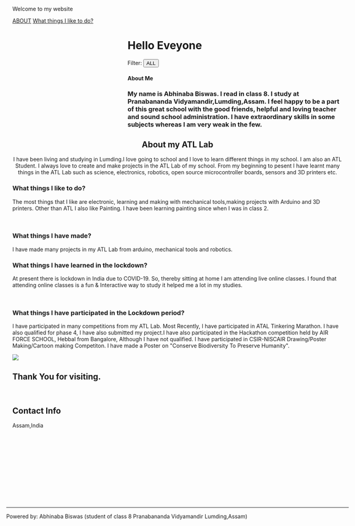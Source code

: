 
<!DOCTYPE html>
<html>
<title>MY WEBSITE</title>
<meta charset="UTF-8">
<meta name="viewport" content="width=device-width, initial-scale=1">
<link rel="stylesheet" href="https://www.w3schools.com/w3css/4/w3.css">
<link rel="stylesheet" href="https://fonts.googleapis.com/css?family=Raleway">
<link rel="stylesheet" href="https://cdnjs.cloudflare.com/ajax/libs/font-awesome/4.7.0/css/font-awesome.min.css">
</style>
<body class="w3-light-grey w3-content" style="max-width:1600px">
<!-- Sidebar/menu -->
    <p>Welcome to my website</p>
  <div class="w3-bar-block">
    <a href="#about" onclick="w3_close()" class="w3-bar-item w3-button w3-padding"><i class="fa fa-user fa-fw w3-margin-right"></i>ABOUT</a> 
     <a href="#about" onclick="w3_close()" class="w3-bar-item w3-button w3-padding"><i class="fa fa-user fa-fw w3-margin-right"></i>What things I like to do?</a>
  </div>
</nav>

<!-- Overlay effect when opening sidebar on small screens -->
<div class="w3-overlay w3-hide-large w3-animate-opacity" onclick="w3_close()" style="cursor:pointer" title="close side menu" id="myOverlay"></div>

<!-- !PAGE CONTENT! -->
<div class="w3-main" style="margin-left:300px">
    <span class="w3-button w3-hide-large w3-xxlarge w3-hover-text-grey" onclick="w3_open()"><i class="fa fa-bars"></i></span>
    <div class="w3-container">
    <h1><b>Hello Eveyone</b></h1>
    <div class="w3-section w3-bottombar w3-padding-16">
      <span class="w3-margin-right">Filter:</span> 
      <button class="w3-button w3-black">ALL</button>
    </div>
    </div>
  <!-- Images of Me -->
  <div class="w3-row-padding w3-padding-16" id="about">
    <div class="w3-col m6">
    </div>
  </div>
    <h4><b>About Me</b></h4>
     <h3 class="w3-xxlarge w3-text-grey">My name is Abhinaba Biswas. I read in class 8. I study at Pranabananda Vidyamandir,Lumding,Assam. I feel happy to be a part of this great school with the good friends, helpful and loving teacher and sound school administration. I have extraordinary skills in some subjects whereas I am very weak in the few.</h3>
</div>
<div class="w3-half w3-container w3-xlarge w3-text-grey">
  <center>
    <h2>About my ATL Lab</h2>
  <p>I have been living and studying in Lumding.I love going to school and I love to learn different things in my school. I am also an ATL Student. I always love to create and make projects in the ATL Lab of my school. From my beginning to pesent I have learnt many things in the ATL Lab such as science, electronics, robotics, open source microcontroller boards, sensors and 3D printers etc.</p>
  </center>
</div>
</div>
<!-- Second Grid: Resent -->
<div class="w3-row">
<div class="w3-half w3-container">
  <h3>What things I like to do?</h3>
<p>The most things that I like are electronic, learning and making with mechanical tools,making projects with Arduino and 3D printers. Other than ATL I also like Painting. I have been learning painting since when I was in class 2. </p>
<br>
<h3>What things I have made?</h3>
<p>I have made many projects in my ATL Lab from arduino, mechanical tools and robotics.</p>
    <h3>What things I have learned in the lockdown?</h3>
    <p>At present there is lockdown in India due to COVID-19. So, thereby sitting at home I am attending live online classes. I found that attending online classes is a fun & Interactive way to study it helped me a lot in my studies.</p> 
<br></p>
    <h3>What things I have participated in the Lockdown period?</h3>
<p>I have participated in many competitions from my ATL Lab. Most Recently, I have participated in ATAL Tinkering Marathon. I have also qualified for phase 4, I have also submitted my project.I have also participated in the Hackathon competition held by AIR FORCE SCHOOL, Hebbal from Bangalore, Although I have not qualified. I have participated in CSIR-NISCAIR Drawing/Poster Making/Cartoon making Competiton. I have made a Poster on "Conserve Biodiversity To Preserve Humanity".</p>
  <img src="A.jpg">
    <h2>Thank You for visiting.</h2>
    <br>
    <div class="w3-third w3-container w3-black w3-large" style="height:250px">
      <h2>Contact Info</h2>
      <p><i class="fa fa-map-marker" style="width:30px"></i> Assam,India</p>
    </div>
  </div>
</div>
  
  <!-- Contact Section -->
  <div class="w3-container w3-padding-large w3-grey">
    <div class="w3-row-padding w3-center w3-padding-24" style="margin:0 -16px">
      <div class="w3-third w3-dark-grey">
        <p><i class="fa fa-envelope w3-xxlarge w3-text-light-grey"></i></p>
      </div>
      <div class="w3-third w3-teal">
    <hr class="w3-opacity">
  </div>

  <!-- Footer -->
  <footer class="w3-container w3-padding-32 w3-dark-grey">
  <div class="w3-row-padding">
    <div class="w3-third">
      <p> Powered by: Abhinaba Biswas (student of class 8 Pranabananda Vidyamandir Lumding,Assam) </p>
    </div>
<!-- End page content -->
</div>

<script>
// Script to open and close sidebar
function w3_open() {
    document.getElementById("mySidebar").style.display = "block";
    document.getElementById("myOverlay").style.display = "block";
}
 
function w3_close() {
    document.getElementById("mySidebar").style.display = "none";
    document.getElementById("myOverlay").style.display = "none";
}
</script>

</body>
</html>
